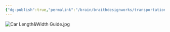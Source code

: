 ```yaml
---
{"dg-publish":true,"permalink":"/brain/braithdesignworks/transportation-design-studio/basic-car-dimensions/"}
---
```


![Car Length&Width Guide.jpg](/img/user/Brain/Images/Car%20Length&Width%20Guide.jpg)
